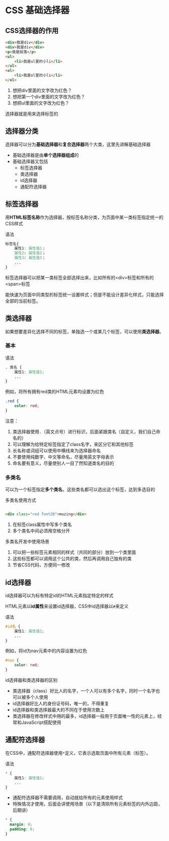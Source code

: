 # CSS 基础选择器

## CSS选择器的作用

```html
<div>我是div</div>
<div>我是div</div>
<p>我是段落</p>
<ul>
    <li>我是ul里的小li</li>
</ul>
<ol>
    <li>我是ol里的小li</li>
</ol>
```

1. 想把div里面的文字改为红色？
2. 想把第一个div里面的文字改为红色？
3. 想把ul里面的文字改为红色？

选择器就是用来选择标签的

## 选择器分类

选择器可以分为**基础选择器**和**复合选择器**两个大类，这里先讲解基础选择器

- 基础选择器是由**单个选择器组成**的
- 基础选择器又包括
  - 标签选择器
  - 类选择器
  - id选择器
  - 通配符选择器

## 标签选择器

用**HTML标签名称**作为选择器，按标签名称分类，为页面中某一类标签指定统一的CSS样式

语法

```css
标签名{
    属性1: 属性值1；
    属性2: 属性值2；
    属性3: 属性值3；
    ...
}
```

标签选择器可以把某一类标签全部选择出来，比如所有的\<div>标签和所有的\<span>标签

能快速为页面中同类型的标签统一设置样式；但是不能设计差异化样式，只能选择全部的当前标签。

## 类选择器

如果想要差异化选择不同的标签，单独选一个或某几个标签，可以使用**类选择器**。

### 基本

语法

```css
. 类名 {
    属性1: 属性值1;
    ...
}
```

例如，将所有拥有red类的HTML元素均设置为红色

```css
.red {
    color: red;
}
```

注意：

1. 类选择器使用`.`（英文点号）进行标识，后面紧跟类名（自定义，我们自己命名的）
2. 可以理解为给特定标签指定了class名字，来区分它和其他标签
3. 长名称或词组可以使用中横线来为选择器命名
4. 不要使用纯数字、中文等命名，尽量用英文字母表示
5. 命名要有意义，尽量使别人一目了然知道类名的目的

### 多类名

可以为一个标签指定**多个类名**，这些类名都可以选出这个标签，达到多选目的

多类名使用方式

```html

<div class="red font20">muzing</div>
```

1. 在标签class属性中写多个类名
2. 多个类名中间必须用空格分开

多类名开发中使用场景

1. 可以把一些标签元素相同的样式（共同的部分）放到一个类里面
2. 这些标签都可以调用这个公共的类，然后再调用自己独有的类
3. 节省CSS代码，方便同一修改

## id选择器

id选择器可以为标有特定id的HTML元素指定特定的样式

HTML元素以**id属性**来设置id选择器，CSS中id选择器以`#`来定义

语法

```css
#id名 {
    属性1: 属性值1;
    ...
}
```

例如，将id为nav元素中的内容设置为红色

```css
#nav {
    color: red;
}
```

id选择器和类选择器的区别

- 类选择器（class）好比人的名字，一个人可以有多个名字，同时一个名字也可以被多个人使用
- id选择器好比人的身份证号码，唯一的，不得重复
- id选择器和类选择器最大的不同在于使用次数上
- 类选择器在修改样式中用的最多，id选择器一般用于页面唯一性的元素上，经常和JavaScript搭配使用

## 通配符选择器

在CSS中，通配符选择器使用`*`定义，它表示选取页面中所有元素（标签）。

语法

```css
* {
    属性1: 属性值1;
    ...
}
```

- 通配符选择器不需要调用，自动就给所有的元素使用样式
- 特殊情况才使用，后面会讲使用场景（以下是清除所有元素标签的内外边距，后期讲）

```css
* {
  margin: 0;
  padding: 0;
}
```
